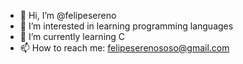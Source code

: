 - 👋 Hi, I’m @felipesereno
- 👀 I’m interested in learning programming languages
- 🌱 I’m currently learning C
- 📫 How to reach me: felipeserenososo@gmail.com

<!---
felipesereno/felipesereno is a ✨ special ✨ repository because its `README.md` (this file) appears on your GitHub profile.
You can click the Preview link to take a look at your changes.
--->
